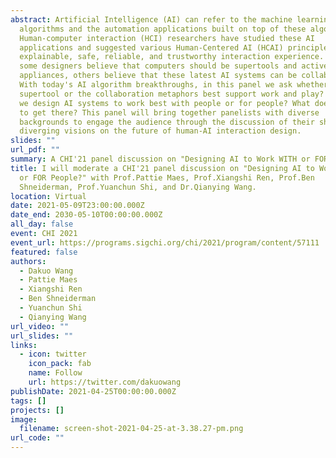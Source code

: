 ```yaml
---
abstract: Artificial Intelligence (AI) can refer to the machine learning
  algorithms and the automation applications built on top of these algorithms.
  Human-computer interaction (HCI) researchers have studied these AI
  applications and suggested various Human-Centered AI (HCAI) principles for an
  explainable, safe, reliable, and trustworthy interaction experience. While
  some designers believe that computers should be supertools and active
  appliances, others believe that these latest AI systems can be collaborators.
  With today's AI algorithm breakthroughs, in this panel we ask whether the
  supertool or the collaboration metaphors best support work and play? How can
  we design AI systems to work best with people or for people? What does it take
  to get there? This panel will bring together panelists with diverse
  backgrounds to engage the audience through the discussion of their shared or
  diverging visions on the future of human-AI interaction design.
slides: ""
url_pdf: ""
summary: A CHI'21 panel discussion on "Designing AI to Work WITH or FOR People?"
title: I will moderate a CHI'21 panel discussion on "Designing AI to Work WITH
  or FOR People?" with Prof.Pattie Maes, Prof.Xiangshi Ren, Prof.Ben
  Shneiderman, Prof.Yuanchun Shi, and Dr.Qianying Wang.
location: Virtual
date: 2021-05-09T23:00:00.000Z
date_end: 2030-05-10T00:00:00.000Z
all_day: false
event: CHI 2021
event_url: https://programs.sigchi.org/chi/2021/program/content/57111
featured: false
authors:
  - Dakuo Wang
  - Pattie Maes
  - Xiangshi Ren
  - Ben Shneiderman
  - Yuanchun Shi
  - Qianying Wang
url_video: ""
url_slides: ""
links:
  - icon: twitter
    icon_pack: fab
    name: Follow
    url: https://twitter.com/dakuowang
publishDate: 2021-04-25T00:00:00.000Z
tags: []
projects: []
image:
  filename: screen-shot-2021-04-25-at-3.38.27-pm.png
url_code: ""
---
```


<!-- {{% callout note %}}
Click on the **Slides** button above to view the built-in slides feature.
{{% /callout %}}

Slides can be added in a few ways:

- **Create** slides using Wowchemy's [*Slides*](https://wowchemy.com/docs/managing-content/#create-slides) feature and link using `slides` parameter in the front matter of the talk file
- **Upload** an existing slide deck to `static/` and link using `url_slides` parameter in the front matter of the talk file
- **Embed** your slides (e.g. Google Slides) or presentation video on this page using [shortcodes](https://wowchemy.com/docs/writing-markdown-latex/).

Further event details, including [page elements](https://wowchemy.com/docs/writing-markdown-latex/) such as image galleries, can be added to the body of this page. -->
